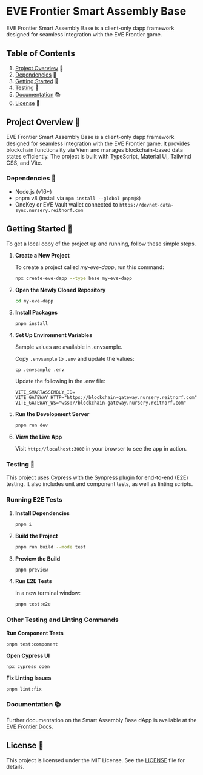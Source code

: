 # EVE Frontier Smart Assembly Base

EVE Frontier Smart Assembly Base is a client-only dapp framework designed for seamless integration with the EVE Frontier game.

## Table of Contents

1. [Project Overview](#project-overview) 🌟
2. [Dependencies](#dependencies) 🔗
3. [Getting Started](#getting-started) 🚀
4. [Testing](#testing) 🧪
5. [Documentation](#documentation) 📚
6. [License](#license) 📜

## Project Overview 🌟

EVE Frontier Smart Assembly Base is a client-only dapp framework designed for seamless integration with the EVE Frontier game. It provides blockchain functionality via Viem and manages blockchain-based data states efficiently. The project is built with TypeScript, Material UI, Tailwind CSS, and Vite.

### Dependencies 🔗

- Node.js (v16+)
- pnpm v8 (install via `npm install --global pnpm@8`)
- OneKey or EVE Vault wallet connected to `https://devnet-data-sync.nursery.reitnorf.com`

## Getting Started 🚀

To get a local copy of the project up and running, follow these simple steps.

1.  **Create a New Project**

    To create a project called _my-eve-dapp_, run this command:

    ```bash
    npx create-eve-dapp --type base my-eve-dapp
    ```

2.  **Open the Newly Cloned Repository**

    ```bash
    cd my-eve-dapp
    ```

3.  **Install Packages**

    ```bash
    pnpm install
    ```

4.  **Set Up Environment Variables**

    Sample values are available in .envsample.

    Copy `.envsample` to `.env` and update the values:

        cp .envsample .env

    Update the following in the .env file:

        VITE_SMARTASSEMBLY_ID=
        VITE_GATEWAY_HTTP="https://blockchain-gateway.nursery.reitnorf.com"
        VITE_GATEWAY_WS="wss://blockchain-gateway.nursery.reitnorf.com"

5.  **Run the Development Server**

    ```bash
    pnpm run dev
    ```

6.  **View the Live App**

    Visit `http://localhost:3000` in your browser to see the app in action.

### Testing 🧪

This project uses Cypress with the Synpress plugin for end-to-end (E2E) testing. It also includes unit and component tests, as well as linting scripts.

### Running E2E Tests

1. **Install Dependencies**

   ```bash
   pnpm i
   ```

2. **Build the Project**

   ```bash
   pnpm run build --mode test
   ```

3. **Preview the Build**

   ```bash
   pnpm preview
   ```

4. **Run E2E Tests**

   In a new terminal window:

   ```bash
   pnpm test:e2e
   ```

### Other Testing and Linting Commands

**Run Component Tests**

    pnpm test:component

**Open Cypress UI**

    npx cypress open

**Fix Linting Issues**

    pnpm lint:fix

### Documentation 📚

Further documentation on the Smart Assembly Base dApp is available at the [EVE Frontier Docs](https://docs.evefrontier.com/Dapp/quick-start).

## License 📜

This project is licensed under the MIT License. See the [LICENSE](../../../LICENSE) file for details.
